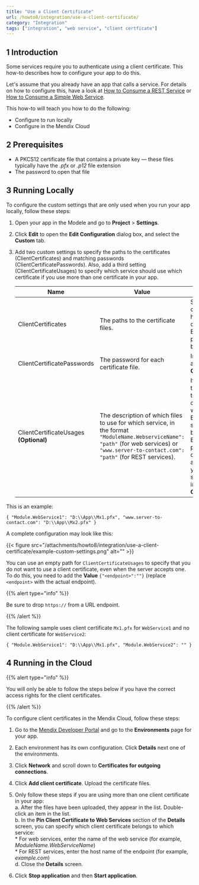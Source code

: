 ```yaml
---
title: "Use a Client Certificate"
url: /howto8/integration/use-a-client-certificate/
category: "Integration"
tags: ["integration", "web service", "client certficate"]
---
```


## 1 Introduction

Some services require you to authenticate using a client certificate. This how-to describes how to configure your app to do this.

Let's assume that you already have an app that calls a service. For details on how to configure this, have a look at [How to Consume a REST Service](/howto8/integration/consume-a-rest-service/) or [How to Consume a Simple Web Service](/howto8/integration/consume-a-simple-web-service/).

This how-to will teach you how to do the following:

* Configure to run locally
* Configure in the Mendix Cloud

## 2 Prerequisites

* A PKCS12 certificate file that contains a private key — these files typically have the _.pfx_ or _.p12_ file extension
* The password to open that file

## 3 Running Locally

To configure the custom settings that are only used when you run your app locally, follow these steps:

1. Open your app in the Modele and go to **Project** > **Settings**.
2. Click **Edit** to open the **Edit Configuration** dialog box, and select the **Custom** tab.
3. Add two custom settings to specify the paths to the certificates (ClientCertificates) and matching passwords (ClientCertificatePasswords). Also, add a third setting (ClientCertificateUsages) to specify which service should use which certificate if you use more than one certificate in your app.

    Name | Value | Notes
    --- | --- | ---
    ClientCertificates | The paths to the certificate files. | Separate with commas if you have more than one file. Backslashes in the paths should not be doubled.
    ClientCertificatePasswords | The password for each certificate file.  | In the same order as the **ClientCertificates**.
    ClientCertificateUsages **(Optional)** | The description of which files to use for which service, in the format `"ModuleName.WebserviceName": "path"` (for web services) or `"www.server-to-contact.com": "path"` (for REST services). | If you have more than one service to configure, you can separate them with commas. Enclose the whole setting value in braces (`{ }`). Backslashes in the paths must be doubled. In addition, the paths you specify here should all appear in **ClientCertificates**.

This is an example:

```
{ "Module.WebService1": "D:\\App\\Mx1.pfx", "www.server-to-contact.com": "D:\\App\\Mx2.pfx" }
```

A complete configuration may look like this:

{{< figure src="/attachments/howto8/integration/use-a-client-certificate/example-custom-settings.png" alt="" >}}

You can use an empty path for `ClientCertificateUsages` to specify that you do not want to use a client certificate, even when the server accepts one. To do this, you need to add the **Value** `{"<endpoint>":""}` (replace `<endpoint>` with the actual endpoint).

{{% alert type="info" %}}

Be sure to drop `https://` from a URL endpoint.

{{% /alert %}}

The following sample uses client certificate `Mx1.pfx` for `WebService1` and no client certificate for `WebService2`:

```
{ "Module.WebService1": "D:\\App\\Mx1.pfx", "Module.WebService2": "" }
```

## 4 Running in the Cloud

{{% alert type="info" %}}

You will only be able to follow the steps below if you have the correct access rights for the client certificates.

{{% /alert %}}

To configure client certificates in the Mendix Cloud, follow these steps:

1. Go to the [Mendix Developer Portal](https://home.mendix.com/) and go to the **Environments** page for your app.
2. Each environment has its own configuration. Click **Details** next one of the environments.
3. Click **Network** and scroll down to **Certificates for outgoing connections**.
4. Click **Add client certificate**. Upload the certificate files.
5. Only follow these steps if you are using more than one client certificate in your app:<br>
	a. After the files have been uploaded, they appear in the list. Double-click an item in the list.<br>
	b. In the **Pin Client Certificate to Web Services** section of the **Details** screen, you can specify which client certificate belongs to which service:<br>
		* For web services, enter the name of the web service (for example, *ModuleName.WebServiceName*)<br>
		* For REST services, enter the host name of the endpoint (for example, *example.com*)<br>
	d. Close the **Details** screen.<br>

6. Click **Stop application** and then **Start application**.
